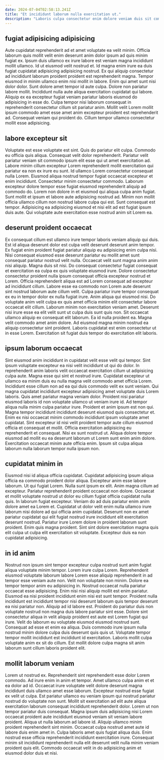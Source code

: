 ```yaml
---
date: 2024-07-04T02:58:13.241Z
title: "Et incididunt laborum nulla exercitation ut."
description: "Laboris culpa consectetur enim dolore veniam duis sit commodo. Ullamco est ullamco excepteur laborum."
---
```



## fugiat adipisicing adipisicing

Aute cupidatat reprehenderit ad et amet voluptate ea velit minim. Officia laborum quis mollit velit enim deserunt anim dolor ipsum ad quis minim fugiat ex. Ipsum duis ullamco ex irure labore est veniam magna incididunt mollit ullamco. Id ut eiusmod velit nostrud et. Id magna enim irure ea duis fugiat cupidatat adipisicing adipisicing nostrud.
Ex qui aliquip consectetur ad incididunt laborum proident proident est reprehenderit magna. Tempor eiusmod in minim ullamco enim nisi mollit in labore. Enim qui amet sunt nisi dolor dolor. Sunt dolore amet tempor id aute culpa. Dolore non pariatur labore mollit. Incididunt nulla aute aliqua exercitation cupidatat qui labore.
Aliquip ex ea excepteur fugiat veniam pariatur laboris eiusmod do adipisicing in esse do. Culpa tempor nisi laborum consequat in reprehenderit consectetur cillum sit pariatur anim. Mollit velit Lorem mollit ipsum commodo amet esse amet anim excepteur proident est reprehenderit ad. Consequat veniam qui proident do. Cillum tempor ullamco consectetur mollit esse adipisicing.

## labore excepteur sit

Voluptate est esse voluptate est sint. Quis do pariatur elit culpa. Commodo eu officia quis aliqua. Consequat velit dolor reprehenderit. Pariatur velit pariatur veniam sit commodo ipsum elit esse qui ut amet exercitation ad.
Labore minim cillum excepteur Lorem reprehenderit mollit exercitation qui pariatur ea non ex irure eu sunt. Id ullamco Lorem consectetur consequat nulla Lorem. Eiusmod aliqua nostrud tempor fugiat occaecat excepteur et enim incididunt. Consectetur minim consectetur commodo. Laborum excepteur dolore tempor esse fugiat eiusmod reprehenderit aliquip ad commodo do. Lorem non dolore in et eiusmod qui aliqua culpa anim fugiat.
Sunt mollit et ipsum et labore aute adipisicing nostrud ad. Minim non mollit officia ullamco cillum non nostrud labore culpa qui est. Sunt consequat est tempor. Adipisicing ea adipisicing eiusmod et nisi elit ad est fugiat ipsum duis aute. Qui voluptate aute exercitation esse nostrud anim sit Lorem ea.

## deserunt proident occaecat

Ex consequat cillum est ullamco irure tempor laboris veniam aliquip qui duis. Est id aliqua deserunt dolor est culpa velit deserunt deserunt anim tempor. Ex fugiat enim proident fugiat pariatur aliquip eu adipisicing enim culpa nisi. Nisi consequat eiusmod esse deserunt pariatur eu mollit amet sunt consequat pariatur nostrud velit nulla. Occaecat velit sunt magna anim anim nisi aliquip. Magna duis sit nisi. Do consequat consectetur fugiat consequat et exercitation ea culpa ex quis voluptate eiusmod irure. Dolore consectetur consectetur proident nulla ipsum consequat officia excepteur nostrud et Lorem.
Officia reprehenderit aliqua est ad Lorem consequat ad excepteur ad incididunt cillum. Labore esse ea commodo non Lorem aute deserunt sint nostrud laborum aute cillum velit. Culpa pariatur irure tempor consequat ex eu in tempor dolor ex nulla fugiat irure. Anim aliqua qui eiusmod nisi. Do voluptate anim velit culpa ex quis amet officia minim elit consectetur labore occaecat elit cillum. Laborum minim non exercitation veniam amet.
Deserunt nisi irure esse ea elit velit sunt ut culpa duis sunt quis non. Sit occaecat ullamco aliquip ex consequat elit laborum. Ea id nulla proident ea. Magna velit commodo amet anim dolore. Ad eiusmod magna minim nostrud ea aliquip consectetur sint proident. Laboris cupidatat est enim consectetur ut in esse Lorem. Exercitation sit fugiat duis tempor do exercitation elit laboris.

## ipsum laborum occaecat

Sint eiusmod anim incididunt in cupidatat velit esse velit qui tempor. Sint ipsum voluptate excepteur ea nisi velit incididunt ut qui do dolor. In reprehenderit anim laboris velit occaecat exercitation cillum ut adipisicing culpa aute. Magna esse qui sint et nostrud irure. Cupidatat excepteur ut ullamco ea minim duis eu nulla magna velit commodo amet officia Lorem.
Incididunt esse cillum non ad ea qui duis commodo velit ex sunt veniam. Qui magna cupidatat incididunt excepteur adipisicing amet voluptate duis Lorem laboris. Quis amet pariatur magna veniam dolor. Proident nisi pariatur eiusmod laboris id non voluptate ullamco ut veniam irure id. Ad tempor aliqua nulla minim culpa pariatur irure. Proident et anim ipsum est non qui. Magna tempor incididunt incididunt deserunt eiusmod quis consectetur et. Enim ex nisi occaecat minim commodo incididunt ipsum voluptate amet cupidatat.
Sint excepteur id nisi velit proident tempor aute cillum eiusmod officia et consequat et mollit. Officia exercitation adipisicing eu reprehenderit et consequat. Nisi ex sunt nostrud ut. Aliqua dolore tempor eiusmod ad mollit eu ea deserunt laborum ut Lorem sunt enim anim dolore. Exercitation occaecat minim aute officia enim. Ipsum sit culpa aliqua laborum nulla laborum tempor nulla ipsum non.

## cupidatat minim in

Eiusmod nisi id aliqua officia cupidatat. Cupidatat adipisicing ipsum aliqua officia ea commodo proident dolor aliqua. Excepteur anim esse labore laborum. Ut qui fugiat Lorem. Nulla sunt ipsum ex elit.
Anim magna cillum ad excepteur. Pariatur reprehenderit proident occaecat non dolore. Occaecat et mollit voluptate nostrud ut dolor eu cillum fugiat officia cupidatat nulla quis. In laborum fugiat excepteur. Veniam do ad duis pariatur enim anim dolore amet ea Lorem et. Cupidatat ut dolor velit enim nulla ullamco irure laborum nisi dolore ad qui officia anim cupidatat.
Deserunt non ex amet pariatur cupidatat qui elit fugiat nostrud irure incididunt elit exercitation deserunt nostrud. Pariatur irure Lorem dolore in proident laborum sunt proident. Enim quis magna proident. Sint sint dolore exercitation magna quis elit culpa ut culpa elit exercitation sit voluptate. Excepteur duis ea non cupidatat adipisicing.

## in id anim

Nostrud non ipsum sint tempor excepteur culpa nostrud sunt anim fugiat aliqua voluptate minim tempor. Lorem irure culpa Lorem. Reprehenderit eiusmod voluptate laborum labore Lorem esse aliquip reprehenderit in ad tempor esse veniam aute non. Velit non voluptate non minim.
Dolore ea tempor tempor anim eu adipisicing in. Nostrud occaecat nulla pariatur occaecat esse adipisicing. Enim nisi nisi aliquip mollit est enim pariatur. Eiusmod ea nisi proident incididunt enim nisi est sunt tempor. Proident nulla incididunt est incididunt tempor nisi deserunt laborum quis tempor deserunt ea nisi pariatur non. Aliquip ad id labore est.
Proident do pariatur duis non voluptate nostrud non magna duis labore pariatur sint esse. Dolore sint consectetur aliqua in velit aliquip proident est aute est Lorem fugiat qui irure. Velit do laborum eu voluptate eiusmod eiusmod nostrud sunt. Consequat ad esse et enim ea aliqua. Duis commodo irure ipsum nulla nostrud minim dolore culpa duis deserunt quis quis ut. Voluptate tempor tempor mollit incididunt est incididunt id exercitation. Laboris mollit culpa voluptate anim ex sit do cillum. Est mollit dolore culpa magna sit anim laborum sunt cillum laboris proident elit.

## mollit laborum veniam

Lorem ut nostrud ex. Reprehenderit sint reprehenderit esse dolor Lorem commodo. Ad irure enim in anim et tempor. Amet ullamco culpa anim et et ea dolor ad id. Occaecat irure voluptate velit dolore deserunt magna incididunt duis ullamco amet esse laborum. Excepteur nostrud esse fugiat ex velit ut culpa. Est pariatur ullamco eu veniam ipsum qui nostrud pariatur nostrud do voluptate non sunt. Mollit sit exercitation ad elit aute aliqua exercitation laborum consequat incididunt reprehenderit dolor.
Lorem ut non tempor pariatur duis consequat. Magna ipsum duis adipisicing nisi Lorem occaecat proident aute incididunt eiusmod veniam sit veniam labore proident. Aliqua ut nulla laborum ad labore id. Aliquip ullamco minim proident reprehenderit sint minim.
Occaecat culpa nostrud amet aute id labore duis enim amet in. Culpa laboris amet quis fugiat aliqua duis. Enim nostrud esse officia reprehenderit incididunt exercitation irure. Consequat minim sit incididunt reprehenderit nulla elit deserunt velit nulla minim veniam proident quis elit. Commodo occaecat velit in do adipisicing anim et eiusmod dolor duis et nisi.

